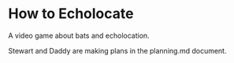 # How to Echolocate

A video game about bats and echolocation.

Stewart and Daddy are making plans in the planning.md document.
